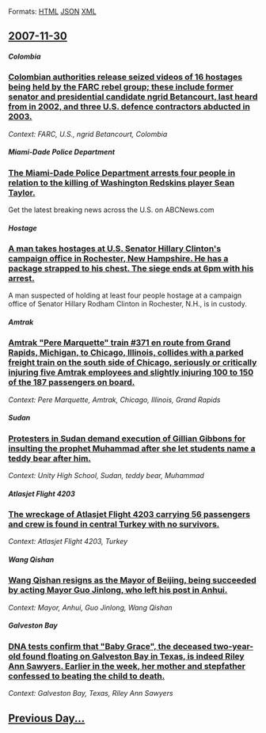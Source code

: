 
Formats: [HTML](2007/11/30/index.html)  [JSON](2007/11/30/index.json)  [XML](2007/11/30/index.xml)  

## [2007-11-30](/news/2007/11/30/index.md)

##### Colombia
### [ Colombian authorities release seized videos of 16 hostages being held by the FARC rebel group; these include former senator and presidential candidate ngrid Betancourt, last heard from in 2002, and three U.S. defence contractors abducted in 2003. ](/news/2007/11/30/colombian-authorities-release-seized-videos-of-16-hostages-being-held-by-the-farc-rebel-group-these-include-former-senator-and-presidentia.md)
_Context: FARC, U.S., ngrid Betancourt, Colombia_

##### Miami-Dade Police Department
### [ The Miami-Dade Police Department arrests four people in relation to the killing of Washington Redskins player Sean Taylor. ](/news/2007/11/30/the-miami-dade-police-department-arrests-four-people-in-relation-to-the-killing-of-washington-redskins-player-sean-taylor.md)
Get the latest breaking news across the U.S. on ABCNews.com

##### Hostage
### [ A man takes hostages at U.S. Senator Hillary Clinton's campaign office in Rochester, New Hampshire. He has a package strapped to his chest. The siege ends at 6pm with his arrest. ](/news/2007/11/30/a-man-takes-hostages-at-u-s-senator-hillary-clinton-s-campaign-office-in-rochester-new-hampshire-he-has-a-package-strapped-to-his-chest.md)
A man suspected of holding at least four people hostage at a campaign office of Senator Hillary Rodham Clinton in Rochester, N.H., is in custody.

##### Amtrak
### [ Amtrak "Pere Marquette" train #371 en route from Grand Rapids, Michigan, to Chicago, Illinois, collides with a parked freight train on the south side of Chicago, seriously or critically injuring five Amtrak employees and slightly injuring 100 to 150 of the 187 passengers on board. ](/news/2007/11/30/amtrak-pere-marquette-train-371-en-route-from-grand-rapids-michigan-to-chicago-illinois-collides-with-a-parked-freight-train-on-the.md)
_Context: Pere Marquette, Amtrak, Chicago, Illinois, Grand Rapids_

##### Sudan
### [ Protesters in Sudan demand execution of Gillian Gibbons for insulting the prophet Muhammad after she let students name a teddy bear after him. ](/news/2007/11/30/protesters-in-sudan-demand-execution-of-gillian-gibbons-for-insulting-the-prophet-muhammad-after-she-let-students-name-a-teddy-bear-after-h.md)
_Context: Unity High School, Sudan, teddy bear, Muhammad_

##### Atlasjet Flight 4203
### [ The wreckage of Atlasjet Flight 4203 carrying 56 passengers and crew is found in central Turkey with no survivors. ](/news/2007/11/30/the-wreckage-of-atlasjet-flight-4203-carrying-56-passengers-and-crew-is-found-in-central-turkey-with-no-survivors.md)
_Context: Atlasjet Flight 4203, Turkey_

##### Wang Qishan
### [ Wang Qishan resigns as the Mayor of Beijing, being succeeded by acting Mayor Guo Jinlong, who left his post in Anhui. ](/news/2007/11/30/wang-qishan-resigns-as-the-mayor-of-beijing-being-succeeded-by-acting-mayor-guo-jinlong-who-left-his-post-in-anhui.md)
_Context: Mayor, Anhui, Guo Jinlong, Wang Qishan_

##### Galveston Bay
### [ DNA tests confirm that "Baby Grace", the deceased two-year-old found floating on Galveston Bay in Texas, is indeed Riley Ann Sawyers. Earlier in the week, her mother and stepfather confessed to beating the child to death. ](/news/2007/11/30/dna-tests-confirm-that-baby-grace-the-deceased-two-year-old-found-floating-on-galveston-bay-in-texas-is-indeed-riley-ann-sawyers-earli.md)
_Context: Galveston Bay, Texas, Riley Ann Sawyers_

## [Previous Day...](/news/2007/11/29/index.md)

